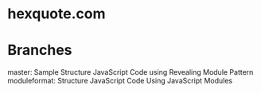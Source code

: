 # hexquote.com

# Branches
master: Sample Structure JavaScript Code using Revealing Module Pattern
moduleformat: Structure JavaScript Code Using JavaScript Modules

